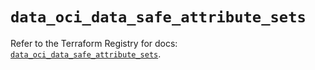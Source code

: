 # `data_oci_data_safe_attribute_sets`

Refer to the Terraform Registry for docs: [`data_oci_data_safe_attribute_sets`](https://registry.terraform.io/providers/hashicorp/oci/7.19.0/docs/data-sources/data_safe_attribute_sets).
